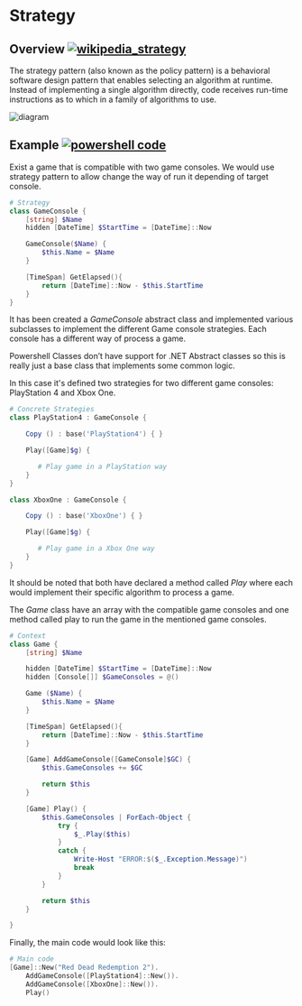 # Strategy
## Overview          [![wikipedia_strategy](https://img.shields.io/badge/-Wikipedia-black?logo=Wikipedia)](https://en.wikipedia.org/wiki/Strategy_pattern)
 The strategy pattern (also known as the policy pattern) is a behavioral software design pattern that enables selecting an algorithm at runtime. Instead of implementing a single algorithm directly, code receives run-time instructions as to which in a family of algorithms to use.

![diagram](https://upload.wikimedia.org/wikipedia/commons/3/39/Strategy_Pattern_in_UML.png)

## Example [![powershell code](https://img.shields.io/badge/download-PowerShell%20code-blue)](./Strategy.ps1)

Exist a game that is compatible with two game consoles. We would use strategy pattern to allow change the way of run it depending of target console.
```powershell
# Strategy
class GameConsole {
    [string] $Name
    hidden [DateTime] $StartTime = [DateTime]::Now

    GameConsole($Name) {
        $this.Name = $Name
    }

    [TimeSpan] GetElapsed(){
        return [DateTime]::Now - $this.StartTime
    }
}

```
It has been created a _GameConsole_ abstract class and implemented various subclasses to implement the different Game console strategies. Each console has a different way of process a game.

Powershell Classes don’t have support for .NET Abstract classes so this is really just a base class that implements some common logic.

In this case it's defined two strategies for two different game consoles: PlayStation 4 and Xbox One.

```powershell
# Concrete Strategies
class PlayStation4 : GameConsole {

    Copy () : base('PlayStation4') { }

    Play([Game]$g) {

       # Play game in a PlayStation way
    }
}

class XboxOne : GameConsole {

    Copy () : base('XboxOne') { }

    Play([Game]$g) {

       # Play game in a Xbox One way
    }
}

```

It should be noted that both have declared a method called _Play_ where each would implement their specific algorithm to process a game.

The _Game_ class have an array with the compatible game consoles and one method called play to run the game in the mentioned game consoles.

```powershell
# Context
class Game {
    [string] $Name

    hidden [DateTime] $StartTime = [DateTime]::Now
    hidden [Console[]] $GameConsoles = @()

    Game ($Name) {
        $this.Name = $Name
    }

    [TimeSpan] GetElapsed(){
        return [DateTime]::Now - $this.StartTime
    }

    [Game] AddGameConsole([GameConsole]$GC) {
        $this.GameConsoles += $GC

        return $this
    }

    [Game] Play() {
        $this.GameConsoles | ForEach-Object {
            try {
                $_.Play($this)
            }
            catch {
                Write-Host "ERROR:$($_.Exception.Message)")
                break
            }
        }

        return $this
    }

}
```
Finally, the main code would look like this:

```powershell
# Main code
[Game]::New("Red Dead Redemption 2").
    AddGameConsole([PlayStation4]::New()).
    AddGameConsole([XboxOne]::New()).
    Play()
```